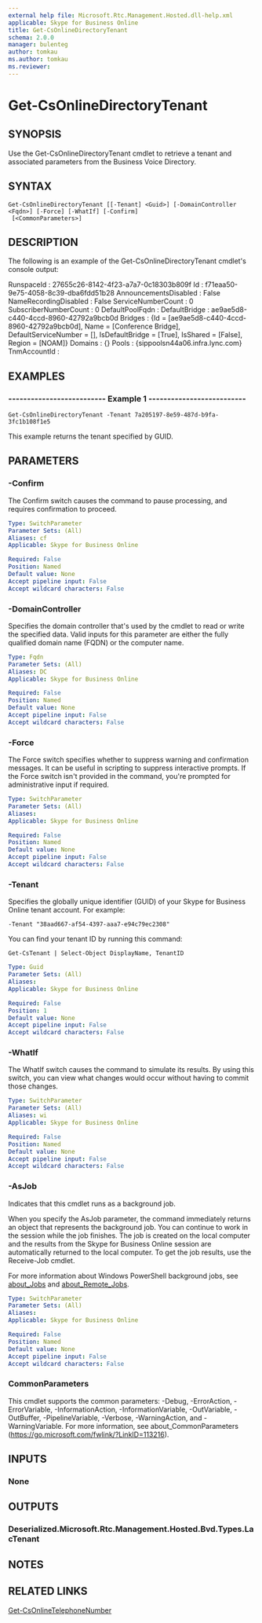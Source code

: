 ```yaml
---
external help file: Microsoft.Rtc.Management.Hosted.dll-help.xml 
applicable: Skype for Business Online
title: Get-CsOnlineDirectoryTenant
schema: 2.0.0
manager: bulenteg
author: tomkau
ms.author: tomkau
ms.reviewer:
---
```


# Get-CsOnlineDirectoryTenant

## SYNOPSIS
Use the Get-CsOnlineDirectoryTenant cmdlet to retrieve a tenant and associated parameters from the Business Voice Directory.

## SYNTAX
```
Get-CsOnlineDirectoryTenant [[-Tenant] <Guid>] [-DomainController <Fqdn>] [-Force] [-WhatIf] [-Confirm]
 [<CommonParameters>]
```

## DESCRIPTION
The following is an example of the Get-CsOnlineDirectoryTenant cmdlet's console output:

RunspaceId            : 27655c26-8142-4f23-a7a7-0c18303b809f
Id                    : f71eaa50-9e75-4058-8c39-dba6fdd51b28
AnnouncementsDisabled : False
NameRecordingDisabled : False
ServiceNumberCount    : 0
SubscriberNumberCount : 0
DefaultPoolFqdn       :
DefaultBridge         : ae9ae5d8-c440-4ccd-8960-42792a9bcb0d
Bridges               : {Id = [ae9ae5d8-c440-4ccd-8960-42792a9bcb0d], Name = [Conference Bridge], DefaultServiceNumber = [],      IsDefaultBridge = [True], IsShared = [False], Region = [NOAM]}
Domains               : {}
Pools                 : {sippoolsn44a06.infra.lync.com}
TnmAccountId          :

## EXAMPLES

### -------------------------- Example 1 --------------------------
```
Get-CsOnlineDirectoryTenant -Tenant 7a205197-8e59-487d-b9fa-3fc1b108f1e5
```

This example returns the tenant specified by GUID.


## PARAMETERS

### -Confirm
The Confirm switch causes the command to pause processing, and requires confirmation to proceed.

```yaml
Type: SwitchParameter
Parameter Sets: (All)
Aliases: cf
Applicable: Skype for Business Online

Required: False
Position: Named
Default value: None
Accept pipeline input: False
Accept wildcard characters: False
```

### -DomainController
Specifies the domain controller that's used by the cmdlet to read or write the specified data.
Valid inputs for this parameter are either the fully qualified domain name (FQDN) or the computer name.

```yaml
Type: Fqdn
Parameter Sets: (All)
Aliases: DC
Applicable: Skype for Business Online

Required: False
Position: Named
Default value: None
Accept pipeline input: False
Accept wildcard characters: False
```

### -Force
The Force switch specifies whether to suppress warning and confirmation messages.
It can be useful in scripting to suppress interactive prompts.
If the Force switch isn't provided in the command, you're prompted for administrative input if required.

```yaml
Type: SwitchParameter
Parameter Sets: (All)
Aliases: 
Applicable: Skype for Business Online

Required: False
Position: Named
Default value: None
Accept pipeline input: False
Accept wildcard characters: False
```

### -Tenant
Specifies the globally unique identifier (GUID) of your Skype for Business Online tenant account.
For example: 

`-Tenant "38aad667-af54-4397-aaa7-e94c79ec2308"`

You can find your tenant ID by running this command: 

`Get-CsTenant | Select-Object DisplayName, TenantID`

```yaml
Type: Guid
Parameter Sets: (All)
Aliases: 
Applicable: Skype for Business Online

Required: False
Position: 1
Default value: None
Accept pipeline input: False
Accept wildcard characters: False
```

### -WhatIf
The WhatIf switch causes the command to simulate its results.
By using this switch, you can view what changes would occur without having to commit those changes.

```yaml
Type: SwitchParameter
Parameter Sets: (All)
Aliases: wi
Applicable: Skype for Business Online

Required: False
Position: Named
Default value: None
Accept pipeline input: False
Accept wildcard characters: False
```

### -AsJob
Indicates that this cmdlet runs as a background job.

When you specify the AsJob parameter, the command immediately returns an object that represents the background job. You can continue to work in the session while the job finishes. The job is created on the local computer and the results from the Skype for Business Online session are automatically returned to the local computer. To get the job results, use the Receive-Job cmdlet.

For more information about Windows PowerShell background jobs, see [about_Jobs](https://docs.microsoft.com/powershell/module/microsoft.powershell.core/about/about_jobs?view=powershell-6) and [about_Remote_Jobs](https://docs.microsoft.com/powershell/module/microsoft.powershell.core/about/about_remote_jobs?view=powershell-6).

```yaml
Type: SwitchParameter
Parameter Sets: (All)
Aliases: 
Applicable: Skype for Business Online

Required: False
Position: Named
Default value: None
Accept pipeline input: False
Accept wildcard characters: False
```

### CommonParameters
This cmdlet supports the common parameters: -Debug, -ErrorAction, -ErrorVariable, -InformationAction, -InformationVariable, -OutVariable, -OutBuffer, -PipelineVariable, -Verbose, -WarningAction, and -WarningVariable. For more information, see about_CommonParameters (https://go.microsoft.com/fwlink/?LinkID=113216).


## INPUTS

### None


## OUTPUTS

### Deserialized.Microsoft.Rtc.Management.Hosted.Bvd.Types.LacTenant


## NOTES


## RELATED LINKS

[Get-CsOnlineTelephoneNumber](Get-CsOnlineTelephoneNumber.md)
